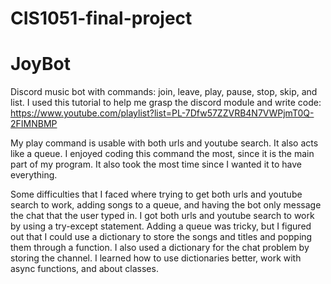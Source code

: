 # CIS1051-final-project
# JoyBot
Discord music bot with commands: join, leave, play, pause, stop, skip, and list.
I used this tutorial to help me grasp the discord module and write code: https://www.youtube.com/playlist?list=PL-7Dfw57ZZVRB4N7VWPjmT0Q-2FIMNBMP


My play command is usable with both urls and youtube search. It also acts like a queue.
I enjoyed coding this command the most, since it is the main part of my program. It also took the most time since I wanted it to have everything.

Some difficulties that I faced where trying to get both urls and youtube search to work, adding songs to a queue, and having the bot only message the chat that the user typed in. I got both urls and youtube search to work by using a try-except statement. Adding a queue was tricky, but I figured out that I could use a dictionary to store the songs and titles and popping them through a function. I also used a dictionary for the chat problem by storing the channel. I learned how to use dictionaries better, work with async functions, and about classes.
